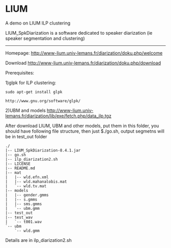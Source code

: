 LIUM
====


A demo on LIUM ILP clustering

LIUM_SpkDiarization is a software dedicated to speaker diarization (ie speaker segmentation and clustering)




-------------------------------------------------------------------------
Homepage:
  http://www-lium.univ-lemans.fr/diarization/doku.php/welcome

Download
  http://www-lium.univ-lemans.fr/diarization/doku.php/download

Prerequisites:

  1)glpk for ILP clustering:
  
    sudo apt-get install glpk
    
    http://www.gnu.org/software/glpk/
    

  2)UBM and models
    http://www-lium.univ-lemans.fr/diarization/lib/exe/fetch.php/data_ilp.tgz


After download LIUM, UBM and other models, put them in this folder, you should have following file structure, then just  $./go.sh, output segmetns will be in test_out folder 
```
./
|-- LIUM_SpkDiarization-8.4.1.jar
|-- go.sh
|-- ilp_diarization2.sh
|-- LICENSE
|-- README.md
|-- mat
|   |-- wld.efn.xml
|   |-- wld.mahanalobis.mat
|   `-- wld.tv.mat
|-- models
|   |-- gender.gmms
|   |-- s.gmms
|   |-- sms.gmms
|   `-- ubm.gmm
|-- test_out
|-- test_wav
|   `-- t001.wav
`-- ubm
    `-- wld.gmm
```

Details are in ilp_diarization2.sh





